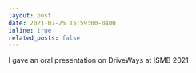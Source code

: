 ```yaml
---
layout: post
date: 2021-07-25 15:59:00-0400
inline: true
related_posts: false
---
```


I gave an oral presentation on DriveWays at ISMB 2021
